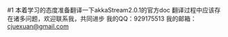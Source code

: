 #1
本着学习的态度准备翻译一下akkaStream2.0.1的官方doc
翻译过程中应该存在诸多问题，欢迎联系我，共同进步
我的QQ：929175513
我的邮箱：cjuexuan@gmail.com
